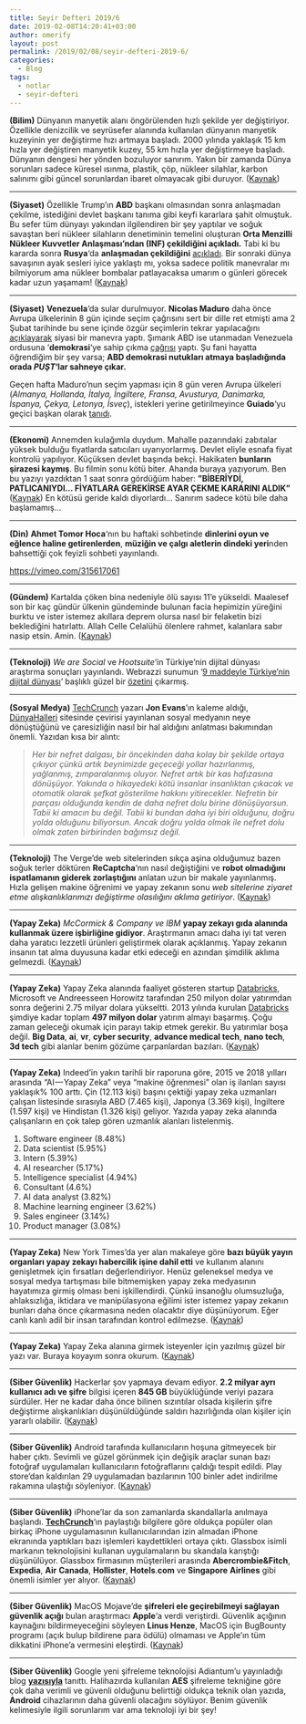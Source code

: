 ```yaml
---
title: Seyir Defteri 2019/6
date: 2019-02-08T14:20:41+03:00
author: omerify
layout: post
permalink: /2019/02/08/seyir-defteri-2019-6/
categories:
  - Blog
tags:
  - notlar
  - seyir-defteri
---
```


**(Bilim)** Dünyanın manyetik alanı öngörülenden hızlı şekilde yer değiştiriyor. Özellikle denizcilik ve seyrüsefer alanında kullanılan dünyanın manyetik kuzeyinin yer değiştirme hızı artmaya başladı. 2000 yılında yaklaşık 15 km hızla yer değiştiren manyetik kuzey, 55 km hızla yer değiştirmeye başladı. Dünyanın dengesi her yönden bozuluyor sanırım. Yakın bir zamanda Dünya sorunları sadece küresel ısınma, plastik, çöp, nükleer silahlar, karbon salınımı gibi güncel sorunlardan ibaret olmayacak gibi duruyor. (<a href="https://www.engadget.com/2019/02/04/magnetic-north-pole-movement-affects-navigation/" target="_blank" rel="noreferrer noopener nofollow">Kaynak</a>)

<hr />

**(Siyaset)** Özellikle Trump’ın **ABD** başkanı olmasından sonra anlaşmadan çekilme, istediğini devlet başkanı tanıma gibi keyfi kararlara şahit olmuştuk. Bu sefer tüm dünyayı yakından ilgilendiren bir şey yaptılar ve soğuk savaştan beri nükleer silahların denetiminin temelini oluşturan **Orta Menzilli Nükleer Kuvvetler Anlaşması’ndan (INF) çekildiğini açıkladı.** Tabi ki bu kararda sonra **Rusya**‘da **anlaşmadan çekildiğini** <a href="http://www.hurriyet.com.tr/dunya/rusya-da-cekiliyor-41103637" target="_blank" rel="noreferrer noopener nofollow">açıkladı</a>. Bir sonraki dünya savaşının ayak sesleri iyice yaklaştı mı, yoksa sadece politik manevralar mı bilmiyorum ama nükleer bombalar patlayacaksa umarım o günleri görecek kadar uzun yaşamam! (<a href="https://www.ntv.com.tr/dunya/son-dakika-abd-rusyayla-yaptigi-nukleer-fuze-anlasmasindan-cekildi,9Hto1J_oB0Ogzkqtqxzm2A" target="_blank" rel="noreferrer noopener nofollow">Kaynak</a>)

<hr />

**(Siyaset)** **Venezuela**‘da sular durulmuyor. **Nicolas Maduro** daha önce Avrupa ülkelerinin 8 gün içinde seçim çağrısını sert bir dille ret etmişti ama 2 Şubat tarihinde bu sene içinde özgür seçimlerin tekrar yapılacağını <a href="http://www.milliyet.com.tr/maduro-acikladi-bu-yil-secim-dunya-2821554/" target="_blank" rel="noreferrer noopener nofollow">açıklayarak</a> siyasi bir manevra yaptı. Şımarık ABD ise utanmadan Venezuela ordusuna ‘**demokrasi**‘ye sahip çıkma <a href="https://www.ntv.com.tr/dunya/boltondan-venezuela-ordusuna-cagri,aAeYmw_n_k-KAFQh8NHcgQ" target="_blank" rel="noreferrer noopener nofollow">çağrısı</a> yaptı. Şu fani hayatta öğrendiğim bir şey varsa; **ABD demokrasi nutukları atmaya başladığında orada _PUŞT_‘lar sahneye çıkar.**

Geçen hafta Maduro’nun seçim yapması için 8 gün veren Avrupa ülkeleri (_Almanya, Hollanda, İtalya, İngiltere, Fransa, Avusturya, Danimarka, İspanya, Çekya, Letonya, İsveç_), istekleri yerine getirilmeyince **Guiado**‘yu geçici başkan olarak <a href="https://www.ntv.com.tr/dunya/ab-uyesi-10-ulke-guaidoyu-gecici-devlet-baskani-olarak-tanidi,9-WJo3uIiEapvLNssyQx7g" target="_blank" rel="noopener">tanıdı</a>.

<hr />

**(Ekonomi)** Annemden kulağımla duydum. Mahalle pazarındaki zabıtalar yüksek bulduğu fiyatlarda satıcıları uyarıyorlarmış. Devlet eliyle esnafa fiyat kontrolü yapılıyor. Küçüksen devlet başında bekçi. Hakikaten **bunların şirazesi kaymış**. Bu filmin sonu kötü biter. Ahanda buraya yazıyorum. Ben bu yazıyı yazdıktan 1 saat sonra gördüğüm haber: **”BİBERİYDİ, PATLICANIYDI… FİYATLARA GEREKİRSE AYAR ÇEKME KARARINI ALDIK”** (<a href="https://www.ntv.com.tr/turkiye/cumhurbaskani-erdoganturkiye-imf-defterini-kapatmistir-ve-bir-daha-da-acmayacak,kmPR8j9t1UyeK_eCjNbqag" target="_blank" rel="noreferrer noopener nofollow">Kaynak</a>) En kötüsü geride kaldı diyorlardı… Sanırım sadece kötü bile daha başlamamış…

<hr />

**(Din)** **Ahmet Tomor Hoca**‘nın bu haftaki sohbetinde **dinlerini oyun ve eğlence haline getirenlerden**, **müziğin ve çalgı aletlerin dindeki yeri**nden bahsettiği çok feyizli sohbeti yayınlandı.

https://vimeo.com/315617061

<hr />

**(Gündem)** Kartalda çöken bina nedeniyle ölü sayısı 11’e yükseldi. Maalesef son bir kaç gündür ülkenin gündeminde bulunan facia hepimizin yüreğini burktu ve ister istemez akıllara deprem olursa nasıl bir felaketin bizi beklediğini hatırlattı. Allah Celle Celalühü ölenlere rahmet, kalanlara sabır nasip etsin. Amin. (<a href="https://www.ntv.com.tr/turkiye/kartalda-coken-binada-olenlerin-sayisi-11e-yukseldi,iWfXj2PU0UmouXm0LWn-vg" target="_blank" rel="noreferrer noopener nofollow">Kaynak</a>)

<hr />

**(Teknoloji)** _We are Social_ ve _Hootsuite_‘in Türkiye’nin dijital dünyası araştırma sonuçları yayınlandı. Webrazzi sunumun ‘<a href="https://webrazzi.com/2019/02/05/9-maddeyle-turkiyenin-dijital-dunyasi/" target="_blank" rel="noreferrer noopener nofollow">9 maddeyle Türkiye’nin dijital dünyası</a>‘ başlıklı güzel bir [özetini](https://www.slideshare.net/DataReportal/digital-2019-turkey-january-2019-v01) çıkarmış.

<hr />

**(Sosyal Medya)** <a href="https://techcrunch.com/2019/01/27/the-new-two-minutes-hate/" target="_blank" rel="noreferrer noopener nofollow">TechCrunch</a> yazarı **Jon Evans**’ın kaleme aldığı, <a href="https://www.dunyahalleri.com/yeni-iki-dakikalik-nefretimiz-sosyal-medya/" target="_blank" rel="noreferrer noopener nofollow">DünyaHalleri</a> sitesinde çevirisi yayınlanan sosyal medyanın neye dönüştüğünü ve çaresizliğin nasıl bir hal aldığını anlatması bakımından önemli. Yazıdan kısa bir alıntı:

<blockquote class="wp-block-quote">
  <p>
    <em>Her bir nefret dalgası, bir öncekinden daha kolay bir şekilde ortaya çıkıyor çünkü artık beynimizde geçeceği yollar hazırlanmış, yağlanmış, zımparalanmış oluyor. Nefret artık bir kas hafızasına dönüşüyor. Yakında o hikayedeki kötü insanlar insanlıktan çıkacak ve otomatik olarak şefkat gösterilme hakkını yitirecekler. Nefretin bir parçası olduğunda kendin de daha nefret dolu birine dönüşüyorsun. Tabii ki amacın bu değil. Tabii ki bundan daha iyi biri olduğunu, doğru yolda olduğunu biliyorsun. Ancak doğru yolda olmak ile nefret dolu olmak zaten birbirinden bağımsız değil.</em>
  </p>
</blockquote>

<hr />

**(Teknoloji)** The Verge’de web sitelerinden sıkça aşina olduğumuz bazen soğuk terler döktüren **ReCaptcha**‘nın nasıl değiştiğini ve **robot olmadığını ispatlamanın giderek zorlaştığını** anlatan uzun bir makale yayınlanmış. Hızla gelişen makine öğrenimi ve yapay zekanın sonu _web sitelerine ziyaret etme alışkanlıklarımızı değiştirme olasılığını aklıma getiriyor_. (<a href="https://www.theverge.com/2019/2/1/18205610/google-captcha-ai-robot-human-difficult-artificial-intelligence" target="_blank" rel="noreferrer noopener nofollow">Kaynak</a>)

<hr />

**(Yapay Zeka)** _McCormick & Company ve IBM_ **yapay zekayı gıda alanında kullanmak üzere işbirliğine gidiyor**. Araştırmanın amacı daha iyi tat veren daha yaratıcı lezzetli ürünleri geliştirmek olarak açıklanmış. Yapay zekanın insanın tat alma duyusuna kadar etki edeceği en azından şimdilik aklıma gelmezdi. (<a href="https://www.cmo.com.au/article/657119/artificial-intelligence-now-powering-human-taste/" target="_blank" rel="noreferrer noopener nofollow">Kaynak</a>)

<hr />

**(Yapay Zeka)** Yapay Zeka alanında faaliyet gösteren startup <a href="https://databricks.com/" target="_blank" rel="noreferrer noopener nofollow">Databricks</a>, Microsoft ve Andreesseen Horowitz tarafından 250 milyon dolar yatırımdan sonra değerini 2.75 milyar dolara yükseltti. 2013 yılında kurulan <a href="https://www.crunchbase.com/organization/databricks" target="_blank" rel="noreferrer noopener nofollow">Databricks</a> şimdiye kadar toplam **497 milyon dolar** yatırım almayı başarmış. Çoğu zaman geleceği okumak için parayı takip etmek gerekir. Bu yatırımlar boşa değil. **Big Data**, **ai**, **vr**, **cyber security**, **advance medical tech**, **nano tech**, **3d tech** gibi alanlar benim gözüme çarpanlardan bazıları. (<a href="https://www.businessinsider.com/databricks-2-billion-plus-valuation-funding-andreessen-horowitz-2019-2" target="_blank" rel="noreferrer noopener nofollow">Kaynak</a>)

<hr />

**(Yapay Zeka)** Indeed’in yakın tarihli bir raporuna göre, 2015 ve 2018 yılları arasında “AI — Yapay Zeka” veya “makine öğrenmesi” olan iş ilanları sayısı yaklaşık% 100 arttı. Çin (12.113 kişi) başını çektiği yapay zeka uzmanları çalışan listesinde sırasıyla ABD (7.465 kişi), Japonya (3.369 kişi), İngiltere (1.597 kişi) ve Hindistan (1.326 kişi) geliyor. Yazıda yapay zeka alanında çalışanların en çok talep gören uzmanlık alanları listelenmiş.

  1. Software engineer (8.48%)
  2. Data scientist (5.95%)
  3. Intern (5.39%)
  4. AI researcher (5.17%)
  5. Intelligence specialist (4.94%)
  6. Consultant (4.6%)
  7. AI data analyst (3.82%)
  8. Machine learning engineer (3.62%)
  9. Sales engineer (3.14%)
 10. Product manager (3.08%)

<hr />

**(Yapay Zeka)** New York Times’da yer alan makaleye göre **bazı büyük yayın organları yapay zekayı habercilik işine dahil etti** ve kullanım alanını genişletmek için fırsatları değerlendiriyor. Henüz geleneksel medya ve sosyal medya tartışması bile bitmemişken yapay zeka medyasının hayatımıza girmiş olması beni işkillendirdi. Çünkü insanoğlu olumsuzluğa, ahlaksızlığa, iktidara ve manipülasyona eğilimi ister istemez yapay zekanın bunları daha önce çıkarmasına neden olacaktır diye düşünüyorum. Eğer canlı kanlı adil bir insan tarafından kontrol edilmezse. (<a href="https://www.nytimes.com/2019/02/05/business/media/artificial-intelligence-journalism-robots.html" target="_blank" rel="noreferrer noopener nofollow">Kaynak</a>)

<hr />

**(Yapay Zeka)** Yapay Zeka alanına girmek isteyenler için yazılmış güzel bir yazı var. Buraya koyayım sonra okurum. (<a href="https://enterprisersproject.com/article/2019/2/artificial-intelligence-examples-how-start-successfully" target="_blank" rel="noreferrer noopener nofollow">Kaynak</a>)

<hr />

**(Siber Güvenlik)** Hackerlar şov yapmaya devam ediyor. **2.2 milyar ayrı kullanıcı adı ve şifre** bilgisi içeren **845 GB** büyüklüğünde veriyi pazara sürdüler. Her ne kadar daha önce bilinen sızıntılar olsada kişilerin şifre değiştirme alışkanlıkları düşünüldüğünde saldırı hazırlığında olan kişiler için yararlı olabilir. (<a href="http://www.ehackingnews.com/2019/02/hackers-released-around-845gb-of.html" target="_blank" rel="noreferrer noopener nofollow">Kaynak</a>)

<hr />

**(Siber Güvenlik)** Android tarafında kullanıcıların hoşuna gitmeyecek bir haber çıktı. Sevimli ve güzel görünmek için değişik araçlar sunan bazı fotoğraf uygulamaları kullanıcıların fotoğraflarını çaldığı tespit edildi. Play store’dan kaldırılan 29 uygulamadan bazılarının 100 binler adet indirilme rakamına ulaştığı söyleniyor. (<a href="https://thehackernews.com/2019/02/beauty-camera-android-apps.html" target="_blank" rel="noreferrer noopener nofollow">Kaynak</a>)

<hr />

**(Siber Güvenlik)** iPhone’lar da son zamanlarda skandallarla anılmaya başlandı. <a href="https://techcrunch.com/2019/02/06/iphone-session-replay-screenshots/" target="_blank" rel="noreferrer noopener nofollow"><strong>TechCrunch</strong></a>‘ın paylaştığı bilgilere göre oldukça popüler olan birkaç iPhone uygulamasının kullanıcılarından izin almadan iPhone ekranında yaptıkları bazı işlemleri kaydettikleri ortaya çıktı. Glassbox isimli markanın teknolojisini kullanan uygulamaların bu skandala karıştığı düşünülüyor. Glassbox firmasının müşterileri arasında **Abercrombie&Fitch**, **Expedia**, **Air** **Canada**, **Hollister**, **Hotels**.**com** ve **Singapore** **Airlines** gibi önemli isimler yer alıyor. (<a href="https://webrazzi.com/2019/02/07/populer-iphone-uygulamalari-izinsiz-ekran-kaydi-yaparken-yakalandi/" target="_blank" rel="noreferrer noopener nofollow">Kaynak</a>)

<hr />

**(Siber Güvenlik)** MacOS Mojave’de **şifreleri ele geçirebilmeyi sağlayan güvenlik açığı** bulan araştırmacı **Apple**‘a verdi veriştirdi. Güvenlik açığının kaynağını bildirmeyeceğini söyleyen **Linus Henze**, MacOS için BugBounty programı (açık bulup bildirene para ödülü) olmaması ve Apple’ın tüm dikkatini iPhone’a vermesini eleştirdi. (<a href="https://www.donanimhaber.com/MacOS-acigini-bulan-gelistirici-Apple-a-bilgi-vermeyecek--107700" target="_blank" rel="noreferrer noopener nofollow">Kaynak</a>)

<hr />

**(Siber Güvenlik)** Google yeni şifreleme teknolojisi Adiantum’u yayınladığı blog <a href="https://security.googleblog.com/2019/02/introducing-adiantum-encryption-for.html" target="_blank" rel="noreferrer noopener nofollow"><strong>yazısıyla</strong></a> tanıttı. Halihazırda kullanılan **AES** şifreleme tekniğine göre çok daha verimli ve güvenli olduğunu belirttiği oldukça teknik olan yazıda, **Android** cihazlarının daha güvenli olacağını söylüyor. Benim güvenlik kelimesiyle ilgili sorunlarım var ama teknoloji iyi bir şey!